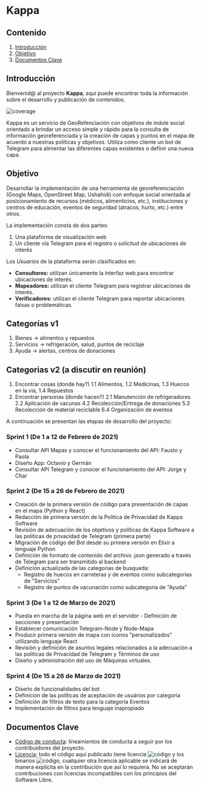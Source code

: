 # Kappa

## Contenido

1. [Introducción](#Introducción)
2. [Objetivo](#Objetivo)
3. [Documentos Clave](#Documentos_Clave)

## Introducción <a name = "Introducción"></a>

Bienvenid@ al proyecto **Kappa**, aquí puede encontrar toda la información sobre el desarrollo y publicación de contenidos.

![coverage](https://img.shields.io/badge/estado-0%25-blue?style=for-the-badge)

Kappa es un servicio de GeoRefenciación con objetivos de índole social orientado a brindar un acceso simple y rápido para la consulta de información georeferenciada y la creación de capas y puntos en el mapa de acuerdo a nuestras políticas y objetivos. Utiliza como cliente un bot de Telegram para alimentar las diferentes capas existentes o definir una nueva capa.

## Objetivo <a name = "Objetivo"></a>

Desarrollar la implementación de una herramienta de georeferenciación (Google Maps, OpenStreet Map, Ushahidi) con enfoque social orientada al posicionamiento de recursos (médicos, alimenticios, etc.), instituciones y centros de educación, eventos de seguridad (atracos, hurto, etc.) entre otros.

La implementación consta de dos partes:
1. Una plataforma de visualización web
2. Un cliente vía Telegram para el registro o solicitud de ubicaciones de interés

Los *Usuarios* de la plataforma serán clasificados en:
* **Consultores:** utilizan únicamente la interfaz web para encontrar ubicaciones de interés.
* **Mapeadores:** utilizan el cliente Telegram para registrar ubicaciones de interés.
* **Verificadores:** utilizan el cliente Telegram para reportar ubicaciones falsas o problemáticas.

## Categorías v1
1. Bienes -> alimentos y repuestos
2. Servicios -> refrigeración, salud, puntos de reciclaje
3. Ayuda -> alertas, centros de donaciones

## Categorias v2 (a discutir en reunión)
1. Encontrar cosas (donde hay?)
     1.1 Alimentos, 
     1.2 Medicinas,
     1.3 Huecos en la via,
     1.4 Repuestos
2. Encontrar personas (donde hacen?)
     2.1 Manutención de refrigeradores
     2.2 Aplicación de vacunas
     4.2 Recolección/Entrega de donaciones
     5.3 Recolección de material reciclable
     6.4 Organización de eventos 

A continuación se presentan las etapas de desarrollo del proyecto: 

### Sprint 1 (De 1 a 12 de Febrero de 2021)
- Consultar API Mapas y conocer el funcionamiento del API: Fausto y Paola
- Diseño App: Octavio y Germán
- Consultar API Telegram y conocer el funcionamiento del API: Jorge y Char

### Sprint 2 (De 15 a 26 de Febrero de 2021)
- Creación de la primera versión de código para presentación de capas en el mapa (Python y React)
- Redacción de primera versión de la Politica de Privacidad de Kappa Software
- Revisión de adecuación de los objetivos y políticas de Kappa Software a las politicas de privacidad de Telegram (primera parte)
- Migración de código del Bot desde su primera versión en Elixir a lenguaje Python
- Definición de formato de contenido del archivo .json generado a través de Telegram para ser transmitido al backend
- Definición actualizada de las categorias de busqueda: 
     - Registro de huecos en carreteras y de eventos como subcategorias de "Servicios"
     - Registro de puntos de vacunación como subcategoria de "Ayuda"

### Sprint 3 (De 1 a 12 de Marzo de 2021)
- Puesta en marcha de la página web en el servidor 
      - Definición de secciones y presentación
- Establecer comunicación Telegram-Node y Node-Mapa
- Producir primera versión de mapa con iconos "personalizados" utilizando lenguaje React
- Revisión y definición de asuntos legales relacionados a la adecuación a las politicas de Privacidad de Telegram y Términos de uso
- Diseño y administración del uso de Máquinas virtuales.

### Sprint 4 (De 15 a 26 de Marzo de 2021)
- Diseño de funcionalidades del bot 
- Definición de las políticas de aceptación de usuários por categoria
- Definición de filtros de texto para la categoria Eventos 
- Implementación de filtros para lenguaje inapropiado


## Documentos Clave <a name = "Documentos_Clave"></a>
- [Código de conducta][1]: lineamientos de conducta a seguir por los contribuidores del proyecto.
- [Licencia][2]: todo el código aquí publicado tiene licencia ![código](https://img.shields.io/badge/code-Affero%20GPL%20v3-lima?style=flat-square) y los binarios ![código](https://img.shields.io/badge/code-MIT-lima?style=flat-square), cualquier otra licencia aplicable se indicará de manera explícita en la contribución que así lo requiera. No se aceptarán contribuciones con licencias incompatibles con los principios del Software Libre.

[1]: https://github.com/KappaSoftware/Kappa/blob/main/CODE_OF_CONDUCT.md
[2]: https://github.com/piratax007/LaTeXamples/blob/master/License.md
